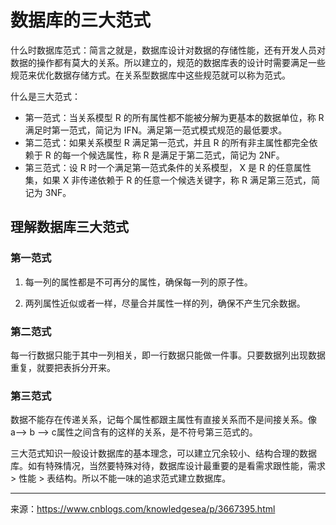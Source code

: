 # 数据库的三大范式

什么时数据库范式：简言之就是，数据库设计对数据的存储性能，还有开发人员对数据的操作都有莫大的关系。所以建立的，规范的数据库表的设计时需要满足一些规范来优化数据存储方式。在关系型数据库中这些规范就可以称为范式。

什么是三大范式：

+ 第一范式：当关系模型 R 的所有属性都不能被分解为更基本的数据单位，称 R 满足时第一范式，简记为 IFN。满足第一范式模式规范的最低要求。
+ 第二范式：如果关系模型 R 满足第一范式，并且 R 的所有非主属性都完全依赖于 R 的每一个候选属性，称 R 是满足于第二范式，简记为 2NF。
+ 第三范式：设 R 时一个满足第一范式条件的关系模型， X 是 R 的任意属性集，如果 X 非传递依赖于 R 的任意一个候选关键字，称 R 满足第三范式，简记为 3NF。

## 理解数据库三大范式

### 第一范式

1. 每一列的属性都是不可再分的属性，确保每一列的原子性。

2. 两列属性近似或者一样，尽量合并属性一样的列，确保不产生冗余数据。

### 第二范式

每一行数据只能于其中一列相关，即一行数据只能做一件事。只要数据列出现数据重复，就要把表拆分开来。

### 第三范式

数据不能存在传递关系，记每个属性都跟主属性有直接关系而不是间接关系。像 a--> b --> c属性之间含有的这样的关系，是不符号第三范式的。

三大范式知识一般设计数据库的基本理念，可以建立冗余较小、结构合理的数据库。如有特殊情况，当然要特殊对待，数据库设计最重要的是看需求跟性能，需求 > 性能 > 表结构。所以不能一味的追求范式建立数据库。


---------------------------------------------

来源：https://www.cnblogs.com/knowledgesea/p/3667395.html